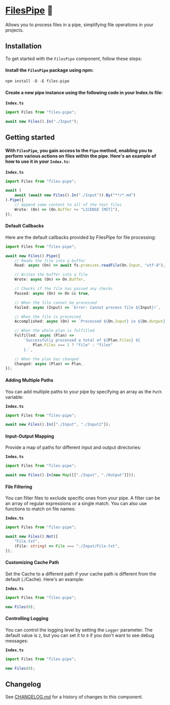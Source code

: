 # [FilesPipe] 🧪

Allows you to process files in a pipe, simplifying file operations in your
projects.

## Installation

To get started with the `FilesPipe` component, follow these steps:

#### Install the `FilesPipe` package using npm:

```
npm install -D -E files-pipe
```

#### Create a new pipe instance using the following code in your Index.ts file:

**`Index.ts`**

```ts
import Files from "files-pipe";

await new Files().In("./Input");
```

## Getting started

#### With `FilesPipe`, you gain access to the `Pipe` method, enabling you to perform various actions on files within the pipe. Here's an example of how to use it in your `Index.ts`:

**`Index.ts`**

```ts
import Files from "files-pipe";

await (
	await (await new Files().In("./Input")).By("**/*.md")
).Pipe({
	// Append some content to all of the text files
	Wrote: (On) => (On.Buffer += "LICENSE [MIT]"),
});
```

#### Default Callbacks

Here are the default callbacks provided by FilesPipe for file processing:

```ts
import Files from "files-pipe";

await new Files().Pipe({
	// Reads the file into a buffer
	Read: async (On) => await fs.promises.readFile(On.Input, "utf-8"),

	// Writes the buffer into a file
	Wrote: async (On) => On.Buffer,

	// Checks if the file has passed any checks
	Passed: async (On) => On && true,

	// When the file cannot be processed
	Failed: async (Input) => `Error: Cannot process file ${Input}!`,

	// When the file is processed
	Accomplished: async (On) => `Processed ${On.Input} in ${On.Output}.`,

	// When the whole plan is fulfilled
	Fulfilled: async (Plan) =>
		`Successfully processed a total of ${Plan.Files} ${
			Plan.Files === 1 ? "file" : "files"
		}.`,

	// When the plan has changed
	Changed: async (Plan) => Plan,
});
```

#### Adding Multiple Paths

You can add multiple paths to your pipe by specifying an array as the `Path`
variable:

**`Index.ts`**

```ts
import Files from "files-pipe";

await new Files().In(["./Input", "./Input2"]);
```

#### Input-Output Mapping

Provide a map of paths for different input and output directories:

**`Index.ts`**

```ts
import Files from "files-pipe";

await new Files().In(new Map([["./Input", "./Output"]]));
```

#### File Filtering

You can filter files to exclude specific ones from your pipe. A filter can be an
array of regular expressions or a single match. You can also use functions to
match on file names:

**`Index.ts`**

```ts
import Files from "files-pipe";

await new Files().Not([
	"File.txt",
	(File: string) => File === "./Input/File.txt",
]);
```

#### Customizing Cache Path

Set the Cache to a different path if your cache path is different from the
default (./Cache). Here's an example:

**`Index.ts`**

```ts
import Files from "files-pipe";

new Files(0);
```

#### Controlling Logging

You can control the logging level by setting the `Logger` parameter. The default
value is `2`, but you can set it to `0` if you don't want to see debug messages:

**`Index.ts`**

```ts
import Files from "files-pipe";

new Files(0);
```

[FilesPipe]: https://npmjs.org/files-pipe

## Changelog

See [CHANGELOG.md](CHANGELOG.md) for a history of changes to this component.

